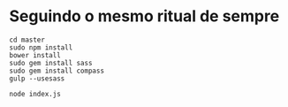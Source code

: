 # Seguindo o mesmo ritual de sempre
    cd master
    sudo npm install
    bower install
    sudo gem install sass
    sudo gem install compass
    gulp --usesass

    node index.js